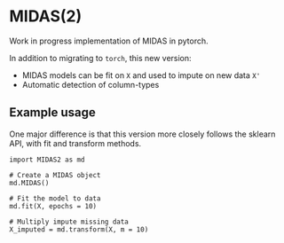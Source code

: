 # MIDAS(2)

Work in progress implementation of MIDAS in pytorch.

In addition to migrating to `torch`, this new version:

* MIDAS models can be fit on `X` and used to impute on new data `X'`
* Automatic detection of column-types 

## Example usage

One major difference is that this version more closely follows the sklearn API, with fit and transform methods.

```
import MIDAS2 as md

# Create a MIDAS object
md.MIDAS()

# Fit the model to data
md.fit(X, epochs = 10)

# Multiply impute missing data
X_imputed = md.transform(X, m = 10)
```

